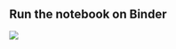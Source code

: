 
## Run the notebook on Binder
<a href="https://mybinder.org/v2/gh/alunacob/cff_simu/main?urlpath=lab" target="_blank"><img src="https://mybinder.org/badge_logo.svg"></img></a>
